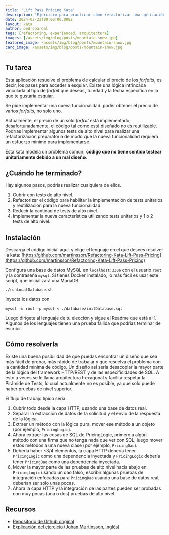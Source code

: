 ```yaml
---
title: 'Lift Pass Pricing Kata'
description: 'Ejercicio para practicar cómo refactorizar una aplicación real con una base de datos.'
date: 2024-02-23T00:00:00.000Z
layout: kata
author: pedropardal
tags: [refactoring, experienced, arquitectura]
images: [/assets/img/blog/posts/mountain-snow.jpg]
featured_image: /assets/img/blog/posts/mountain-snow.jpg
card_image: /assets/img/blog/posts/mountain-snow.jpg
---
```


## Tu tarea

Esta aplicación resuelve el problema de calcular el precio de los *forfaits*, es decir, los pases para acceder a esquiar. Existe una lógica intrincada vinculada al tipo de *forfait* que deseas, tu edad y la fecha específica en la que te gustaría esquiar.

Se pide implementar una nueva funcionalidad: poder obtener el precio de varios *forfaits*, no solo uno.

Actualmente, el precio de un solo *forfait* está implementado; desafortunadamente, el código tal como está diseñado no es reutilizable. Podrías implementar algunos tests de alto nivel para realizar una refactorización preparatoria de modo que la nueva funcionalidad requiera un esfuerzo mínimo para implementarse.

Esta kata modela un problema común: **código que no tiene sentido testear unitariamente debido a un mal diseño**.

## ¿Cuándo he terminado?
Hay algunos pasos, podrías realizar cualquiera de ellos.

1. Cubrir con tests de alto nivel.
2. Refactorizar el código para habilitar la implementación de tests unitarios y reutilización para la nueva funcionalidad.
3. Reducir la cantidad de tests de alto nivel.
4. Implementar la nueva característica utilizando tests unitarios y 1 o 2 tests de alto nivel.

## Instalación

Descarga el código inicial aquí, y elige el lenguaje en el que desees resolver la kata: [https://github.com/martinsson/Refactoring-Kata-Lift-Pass-Pricing](https://github.com/martinsson/Refactoring-Kata-Lift-Pass-Pricing)

Configura una base de datos MySQL en `localhost:3306` con el usuario `root` y la contraseña `mysql`. Si tienes Docker instalado, lo más fácil es usar este script, que inicializará una MariaDB.

```
./runLocalDatabase.sh
```

Inyecta los datos con

```
mysql -u root -p mysql < ./database/initDatabase.sql
```

Luego dirígete al lenguaje de tu elección y sigue el Readme que está allí. Algunos de los lenguajes tienen una prueba fallida que podrías terminar de escribir.

## Cómo resolverla

Existe una buena posibilidad de que puedas encontrar un diseño que sea más fácil de probar, más rápido de trabajar y que resuelva el problema con la cantidad mínima de código. Un diseño así sería desacoplar la mayor parte de la lógica del framework HTTP/REST y de las especificidades de SQL. A esto a veces se le llama arquitectura hexagonal y facilita respetar la Pirámide de Tests, lo cual actualmente no es posible, ya que solo puede haber pruebas de nivel superior.

El flujo de trabajo típico sería:

1. Cubrir todo desde la capa HTTP, usando una base de datos real.
2. Separar la extracción de datos de la solicitud y el envío de la respuesta de la lógica.
3. Extraer un método con la lógica pura, mover ese método a un objeto (por ejemplo, `PricingLogic`).
4. Ahora extraer las cosas de SQL de PricingLogic, primero a algún método con una firma que no tenga nada que ver con SQL, luego mover estos métodos a una nueva clase (por ejemplo, `PricingDao`).
5. Debería haber ~3/4 elementos, la capa HTTP debería tener `PricingLogic` como una dependencia inyectada y `PricingLogic` debería tener `PricingDao` como una dependencia inyectada.
6. Mover la mayor parte de las pruebas de alto nivel hacia abajo en `PricingLogic` usando un dao falso, escribir algunas pruebas de integración enfocadas para `PricingDao` usando una base de datos real, deberían ser solo unas pocas.
7. Ahora la capa HTTP y la integración de las partes pueden ser probadas con muy pocas (una o dos) pruebas de alto nivel.

## Recursos

- [Repositorio de Github original](https://github.com/martinsson/Refactoring-Kata-Lift-Pass-Pricing?tab=readme-ov-file)
- [Explicación del ejercicio (Johan Martinsson, inglés)](https://www.youtube.com/watch?v=-gSyD60WAvc&ab_channel=JohanMartinsson)
